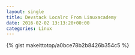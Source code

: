 ```yaml
---
layout: single                                                                                                              
title: Devstack Localrc From Linuxacademy                                                                                                                       
date: 2016-02-02 13:13:20+00:00                                                                                                                        
categories: Linux                                                                                                                
---                                                                                                                              
```


{% gist makeittotop/a0bce78b2b8426b354c5 %}                                                                                                           

